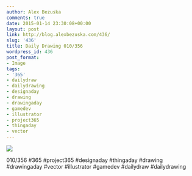 ```yaml
---
author: Alex Bezuska
comments: true
date: 2015-01-14 23:30:08+00:00
layout: post
link: http://blog.alexbezuska.com/436/
slug: '436'
title: Daily Drawing 010/356
wordpress_id: 436
post_format:
- Image
tags:
- '365'
- dailydraw
- dailydrawing
- designaday
- drawing
- drawingaday
- gamedev
- illustrator
- project365
- thingaday
- vector
---
```


![](/images/2015/01/tumblr_ni6xa9HKGS1u11b0ro1_1280.jpg)

010/356 #365 #project365 #designaday #thingaday #drawing #drawingaday #vector #illustrator #gamedev #dailydraw #dailydrawing
